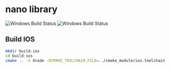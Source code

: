 # nano library

![Windows Build Status](https://github.com/lyLoveSharon/nano/workflows/Windows/badge.svg)
![Windows Build Status](https://github.com/lyLoveSharon/nano/workflows/IOS/badge.svg)

## Build IOS

```bash
mkdir build-ios
cd build-ios
cmake .. -G Xcode -DCMAKE_TOOLCHAIN_FILE=../cmake_module/ios.toolchain.cmake -DPLATFORM=OS64
```
